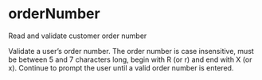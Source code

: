 # orderNumber
Read and validate customer order number

Validate a user’s order number. 
The order number is case insensitive,
must be between 5 and 7 characters long,
begin with R (or r) and end with X (or x).
Continue to prompt the user until a valid
order number is entered.
